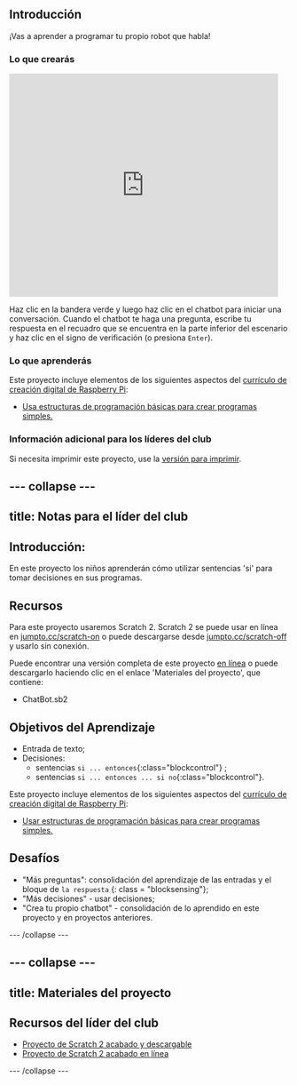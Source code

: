 ## Introducción

¡Vas a aprender a programar tu propio robot que habla!

### Lo que crearás

<div class="scratch-preview">
  <iframe allowtransparency="true" width="485" height="402" src="https://scratch.mit.edu/projects/embed/26762091/?autostart=false" frameborder="0"></iframe>
</div>

Haz clic en la bandera verde y luego haz clic en el chatbot para iniciar una conversación. Cuando el chatbot te haga una pregunta, escribe tu respuesta en el recuadro que se encuentra en la parte inferior del escenario y haz clic en el signo de verificación (o presiona `Enter`).

### Lo que aprenderás

Este proyecto incluye elementos de los siguientes aspectos del [currículo de creación digital de Raspberry Pi](http://rpf.io/curriculum):

+ [Usa estructuras de programación básicas para crear programas simples.](https://www.raspberrypi.org/curriculum/programming/creator)

### Información adicional para los líderes del club

Si necesita imprimir este proyecto, use la [versión para imprimir](https://projects.raspberrypi.org/en/projects/chatbot/print).

## \--- collapse \---

## title: Notas para el líder del club

## Introducción:

En este proyecto los niños aprenderán cómo utilizar sentencias 'si' para tomar decisiones en sus programas.

## Recursos

Para este proyecto usaremos Scratch 2. Scratch 2 se puede usar en línea en [jumpto.cc/scratch-on](http://jumpto.cc/scratch-on) o puede descargarse desde [jumpto.cc/scratch-off](http://jumpto.cc/scratch-off) y usarlo sin conexión.

Puede encontrar una versión completa de este proyecto [en línea](http://scratch.mit.edu/projects/26762091/#editor) o puede descargarlo haciendo clic en el enlace 'Materiales del proyecto', que contiene:

+ ChatBot.sb2

## Objetivos del Aprendizaje

+ Entrada de texto;
+ Decisiones: 
    + sentencias `si ... entonces`{:class="blockcontrol"} ;
    + sentencias `si ... entonces ... si no`{:class="blockcontrol"}.

Este proyecto incluye elementos de los siguientes aspectos del [currículo de creación digital de Raspberry Pi](http://rpf.io/curriculum):

+ [Usar estructuras de programación básicas para crear programas simples.](https://www.raspberrypi.org/curriculum/programming/creator)

## Desafíos

+ "Más preguntas": consolidación del aprendizaje de las entradas y el bloque de `la respuesta` {: class = "blocksensing"};
+ "Más decisiones" - usar decisiones;
+ "Crea tu propio chatbot" - consolidación de lo aprendido en este proyecto y en proyectos anteriores.

\--- /collapse \---

## \--- collapse \---

## title: Materiales del proyecto

## Recursos del líder del club

+ [Proyecto de Scratch 2 acabado y descargable](resources/ChatBot.sb2)
+ [Proyecto de Scratch 2 acabado en línea](http://scratch.mit.edu/projects/26762091/#editor)

\--- /collapse \---